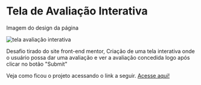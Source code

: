 <h1> Tela de Avaliação Interativa </h1>

<div class="container">
    <p> Imagem do design da página </p>
    <img src="" alt="tela avaliação interativa">
</div>

<p>Desafio tirado do site front-end mentor, Criação de uma tela interativa onde o usuário possa dar uma avaliação e ver a avaliação concedida logo após clicar no botão "Submit"</p>

<p> Veja como ficou o projeto acessando o link a seguir. <a href="https://kaue-dev.github.io/calculadora-js/">Acesse aqui!</a></p>
